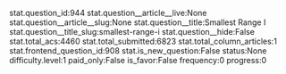 stat.question_id:944
stat.question__article__live:None
stat.question__article__slug:None
stat.question__title:Smallest Range I
stat.question__title_slug:smallest-range-i
stat.question__hide:False
stat.total_acs:4460
stat.total_submitted:6823
stat.total_column_articles:1
stat.frontend_question_id:908
stat.is_new_question:False
status:None
difficulty.level:1
paid_only:False
is_favor:False
frequency:0
progress:0
